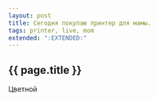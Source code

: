```yaml
---
layout: post
title: Сегодня покупаю принтер для мамы. 
tags: printer, live, mom
extended: ":EXTENDED:"
---
```

<h2> {{ page.title }} </h2>

Цветной
